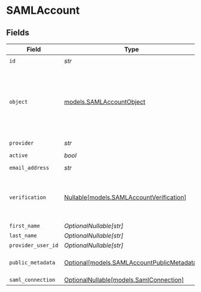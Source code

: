 # SAMLAccount


## Fields

| Field                                                                                                                   | Type                                                                                                                    | Required                                                                                                                | Description                                                                                                             | Example                                                                                                                 |
| ----------------------------------------------------------------------------------------------------------------------- | ----------------------------------------------------------------------------------------------------------------------- | ----------------------------------------------------------------------------------------------------------------------- | ----------------------------------------------------------------------------------------------------------------------- | ----------------------------------------------------------------------------------------------------------------------- |
| `id`                                                                                                                    | *str*                                                                                                                   | :heavy_check_mark:                                                                                                      | N/A                                                                                                                     | saml_account_id_123                                                                                                     |
| `object`                                                                                                                | [models.SAMLAccountObject](../models/samlaccountobject.md)                                                              | :heavy_check_mark:                                                                                                      | String representing the object's type. Objects of the same type share the same value.<br/>                              | saml_account                                                                                                            |
| `provider`                                                                                                              | *str*                                                                                                                   | :heavy_check_mark:                                                                                                      | N/A                                                                                                                     | SAML Provider                                                                                                           |
| `active`                                                                                                                | *bool*                                                                                                                  | :heavy_check_mark:                                                                                                      | N/A                                                                                                                     | true                                                                                                                    |
| `email_address`                                                                                                         | *str*                                                                                                                   | :heavy_check_mark:                                                                                                      | N/A                                                                                                                     | user@example.com                                                                                                        |
| `verification`                                                                                                          | [Nullable[models.SAMLAccountVerification]](../models/samlaccountverification.md)                                        | :heavy_check_mark:                                                                                                      | N/A                                                                                                                     | {<br/>"status": "verified",<br/>"strategy": "saml",<br/>"external_verification_redirect_url": "https://example.com/saml_callback"<br/>} |
| `first_name`                                                                                                            | *OptionalNullable[str]*                                                                                                 | :heavy_minus_sign:                                                                                                      | N/A                                                                                                                     | John                                                                                                                    |
| `last_name`                                                                                                             | *OptionalNullable[str]*                                                                                                 | :heavy_minus_sign:                                                                                                      | N/A                                                                                                                     | Doe                                                                                                                     |
| `provider_user_id`                                                                                                      | *OptionalNullable[str]*                                                                                                 | :heavy_minus_sign:                                                                                                      | N/A                                                                                                                     | prov_user_id_123                                                                                                        |
| `public_metadata`                                                                                                       | [Optional[models.SAMLAccountPublicMetadata]](../models/samlaccountpublicmetadata.md)                                    | :heavy_minus_sign:                                                                                                      | N/A                                                                                                                     | {<br/>"department": "IT"<br/>}                                                                                          |
| `saml_connection`                                                                                                       | [OptionalNullable[models.SamlConnection]](../models/samlconnection.md)                                                  | :heavy_minus_sign:                                                                                                      | N/A                                                                                                                     |                                                                                                                         |